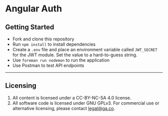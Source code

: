 # Angular Auth

## Getting Started

* Fork and clone this repository
* Run `npm install` to install dependencies
* Create a `.env` file and place an environment variable called `JWT_SECRET` for the JWT module. Set the value to a hard-to-guess string.
* Use `foreman run nodemon` to run the application
* Use Postman to test API endpoints

---

## Licensing
1. All content is licensed under a CC-BY-NC-SA 4.0 license.
2. All software code is licensed under GNU GPLv3. For commercial use or alternative licensing, please contact legal@ga.co.
